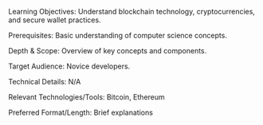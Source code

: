 Learning Objectives: Understand blockchain technology, cryptocurrencies, and secure wallet practices.

Prerequisites: Basic understanding of computer science concepts.

Depth & Scope: Overview of key concepts and components.

Target Audience: Novice developers.

Technical Details: N/A

Relevant Technologies/Tools: Bitcoin, Ethereum

Preferred Format/Length: Brief explanations

